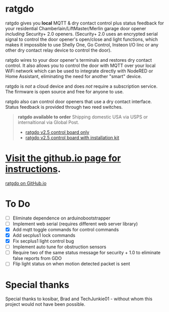 # ratgdo

ratgdo gives you **local** MQTT & dry contact control plus status feedback for your residential Chamberlain/LiftMaster/Merlin garage door opener _including_ Security+ 2.0 openers. (Security+ 2.0 uses an encrypted serial signal to control the door opener's open/close and light functions, which makes it impossible to use Shelly One, Go Control, Insteon I/O linc or any other dry contact relay device to control the door). 

ratgdo wires to your door opener's terminals and restores dry contact control. It also allows you to control the door with MQTT over your local WiFi network which can be used to integrate directly with NodeRED or Home Assistant, eliminating the need for another "smart" device.

ratgdo is *not* a cloud device and does *not* require a subscription service. The firmware is open source and free for anyone to use.

ratgdo also can control door openers that use a dry contact interface. Status feedback is provided through two reed switches.

> **ratgdo available to order**
> Shipping domestic USA via USPS or internaltional via Global Post.
>
> * [ratgdo v2.5 control board only](https://square.link/u/B5pW7OZW)
> * [ratgdo v2.5 control board with installation kit](https://square.link/u/FKqlMSWT)

# [Visit the github.io page for instructions](https://paulwieland.github.io/ratgdo/).
[ratgdo on GitHub.io](https://paulwieland.github.io/ratgdo/)

# To Do
* [ ] Eliminate dependence on arduinobootstrapper
* [ ] Implement web serial (requires different web server library)
* [x] Add mqtt toggle commands for control commands
* [x] Add secplus1 lock commands
* [x] Fix secplus1 light control bug
* [ ] Implement auto tune for obstruction sensors
* [ ] Require two of the same status message for security + 1.0 to eliminate false reports from GDO
* [ ] Flip light status on when motion detected packet is sent

# Special thanks

Special thanks to kosibar, Brad and TechJunkie01 - without whom this project would not have been possible.
